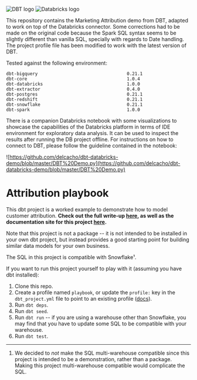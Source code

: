 ![DBT logo](https://www.scalefree.com/wp-content/uploads/2021/09/dbt-logo.png)
![Databricks logo](https://www.pikpng.com/pngl/m/392-3922727_databricks-is-giving-users-a-set-of-new.png)

This repository contains the Marketing Attribution demo from DBT, adapted to work on top of the Databricks connector. Some corrections had to be made on the original code because the Spark SQL syntax seems to be slightly different than vanilla SQL, specially with regards to Date handling. The project profile file has been modified to work with the latest version of DBT.

Tested against the following environment:

```
dbt-bigquery                                  0.21.1
dbt-core                                      1.0.4
dbt-databricks                                1.0.0
dbt-extractor                                 0.4.0
dbt-postgres                                  0.21.1
dbt-redshift                                  0.21.1
dbt-snowflake                                 0.21.1
dbt-spark                                     1.0.0
```

There is a companion Databricks notebook with some visualizations to showcase the capabilities of the Databricks platform in terms of IDE environment for exploratory data analysis. It can be used to inspect the results after running the DB project offline. For instructions on how to connect to DBT, please follow the guideline contained in the notebook:

![https://github.com/delcacho/dbt-databricks-demo/blob/master/DBT%20Demo.py](https://github.com/delcacho/dbt-databricks-demo/blob/master/DBT%20Demo.py)


# Attribution playbook
This dbt project is a worked example to demonstrate how to model customer
attribution. **Check out the full write-up [here](https://blog.getdbt.com/modeling-marketing-attribution/),
as well as the documentation site for this project [here](https://www.getdbt.com/attribution-playbook/#!/overview).**

Note that this project is not a package -- it is not intended to be installed in
your own dbt project, but instead provides a good starting point for building
similar data models for your own business.

The SQL in this project is compatible with Snowflake¹.

If you want to run this project yourself to play with it (assuming you have
dbt installed):
1. Clone this repo.
2. Create a profile named `playbook`, or update the `profile:` key in the
`dbt_project.yml` file to point to an existing profile ([docs](https://docs.getdbt.com/docs/configure-your-profile)).
3. Run `dbt deps`.
4. Run `dbt seed`.
5. Run `dbt run` -- if you are using a warehouse other than Snowflake, you may
find that you have to update some SQL to be compatible with your warehouse.
6. Run `dbt test`.

-----
1. We decided to _not_ make the SQL multi-warehouse compatible since this project
is intended to be a demonstration, rather than a package. Making this project
multi-warehouse compatible would complicate the SQL.
